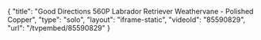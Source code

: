 {
    "title": "Good Directions 560P Labrador Retriever Weathervane - Polished Copper",
    "type": "solo",
    "layout": "iframe-static",
    "videoId": "85590829",
    "url": "\/tvpembed\/85590829"
}